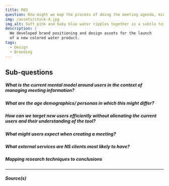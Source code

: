 ```yaml
---
title: RQ3
question: How might we map the process of doing the meeting agenda, minutes, and meeting report to users mental model of how meeting information points can be planned, collected and dispersed with everyone involved?
img: /assets/stock-4.jpg
img_alt: Soft pink and baby blue water ripples together in a subtle texture.
description: |
  We developed brand positioning and design assets for the launch
  of a new colored water product.
tags:
  - Design
  - Branding
---
```


## Sub-questions
##### What is the current mental model around users in the context of managing meeting information?


##### What are the age demographics/ personas in which this might differ?


##### How can we target new users efficiently without alienating the current users and their understanding of the tool?


##### What might users expect when creating a meeting?

##### What external services are NS clients most likely to have?

##### Mapping research techniques to conclusions

----
##### Source(s)